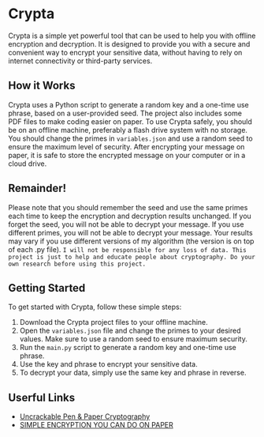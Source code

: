 # Crypta

Crypta is a simple yet powerful tool that can be used to help you with offline encryption and decryption. 
It is designed to provide you with a secure and convenient way to encrypt your sensitive data, without having to rely on internet connectivity or third-party services.

## How it Works

Crypta uses a Python script to generate a random key and a one-time use phrase, based on a user-provided seed. The project also includes some PDF files to make coding easier on paper.
To use Crypta safely, you should be on an offline machine, preferably a flash drive system with no storage. You should change the primes in `variables.json` and use a random seed to ensure the maximum level of security.
After encrypting your message on paper, it is safe to store the encrypted message on your computer or in a cloud drive.

## Remainder!

Please note that you should remember the seed and use the same primes each time to keep the encryption and decryption results unchanged.
If you forget the seed, you will not be able to decrypt your message. If you use different primes, you will not be able to decrypt your message.
Your results may vary if you use different versions of my algorithm (the version is on top of each .py file). 
`I will not be responsible for any loss of data. This project is just to help and educate people about cryptography. Do your own research before using this project.`

## Getting Started

To get started with Crypta, follow these simple steps:

1. Download the Crypta project files to your offline machine.
2. Open the `variables.json` file and change the primes to your desired values. Make sure to use a random seed to ensure maximum security.
3. Run the `main.py` script to generate a random key and one-time use phrase.
4. Use the key and phrase to encrypt your sensitive data.
5. To decrypt your data, simply use the same key and phrase in reverse.

## Userful Links

- [Uncrackable Pen & Paper Cryptography](https://www.youtube.com/watch?v=QRa_zzQOEe8)
- [SIMPLE ENCRYPTION YOU CAN DO ON PAPER](https://hackaday.com/2021/05/12/simple-encryption-you-can-do-on-paper/)

